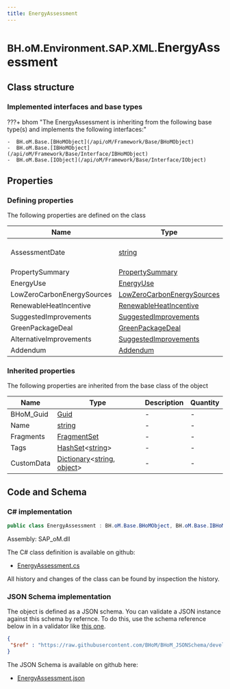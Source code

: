 ```yaml
---
title: EnergyAssessment
---
```


# <small>BH.oM.Environment.SAP.XML.</small>**EnergyAssessment**



## Class structure

### Implemented interfaces and base types

???+ bhom "The EnergyAssessment is inheriting from the following base type(s) and implements the following interfaces:"

    -  BH.oM.Base.[BHoMObject](/api/oM/Framework/Base/BHoMObject)
    -  BH.oM.Base.[IBHoMObject](/api/oM/Framework/Base/Interface/IBHoMObject)
    -  BH.oM.Base.[IObject](/api/oM/Framework/Base/Interface/IObject)


## Properties



### Defining properties

The following properties are defined on the class

| Name             | Type             | Description      | Quantity         |
|------------------|------------------|------------------|------------------|
| AssessmentDate | [string](https://learn.microsoft.com/en-us/dotnet/api/System.String?view=netstandard-2.0) | In the form yyyy-mm-dd | - |
| PropertySummary | [PropertySummary](/api/oM/Adapter/Environment/XML/PropertySummary) | - | - |
| EnergyUse | [EnergyUse](/api/oM/Adapter/Environment/XML/EnergyUse) | - | - |
| LowZeroCarbonEnergySources | [LowZeroCarbonEnergySources](/api/oM/Adapter/Environment/XML/LowZeroCarbonEnergySources) | - | - |
| RenewableHeatIncentive | [RenewableHeatIncentive](/api/oM/Adapter/Environment/XML/RenewableHeatIncentive) | - | - |
| SuggestedImprovements | [SuggestedImprovements](/api/oM/Adapter/Environment/XML/SuggestedImprovements) | - | - |
| GreenPackageDeal | [GreenPackageDeal](/api/oM/Adapter/Environment/XML/GreenPackageDeal) | - | - |
| AlternativeImprovements | [SuggestedImprovements](/api/oM/Adapter/Environment/XML/SuggestedImprovements) | - | - |
| Addendum | [Addendum](/api/oM/Adapter/Environment/XML/Addendum) | - | - |


### Inherited properties
The following properties are inherited from the base class of the object

| Name             | Type             | Description      | Quantity         |
|------------------|------------------|------------------|------------------|
| BHoM_Guid | [Guid](https://learn.microsoft.com/en-us/dotnet/api/System.Guid?view=netstandard-2.0) | - | - |
| Name | [string](https://learn.microsoft.com/en-us/dotnet/api/System.String?view=netstandard-2.0) | - | - |
| Fragments | [FragmentSet](/api/oM/Framework/Base/FragmentSet) | - | - |
| Tags | [HashSet](https://learn.microsoft.com/en-us/dotnet/api/System.Collections.Generic.HashSet-1?view=netstandard-2.0)&lt;[string](https://learn.microsoft.com/en-us/dotnet/api/System.String?view=netstandard-2.0)&gt; | - | - |
| CustomData | [Dictionary](https://learn.microsoft.com/en-us/dotnet/api/System.Collections.Generic.Dictionary-2?view=netstandard-2.0)&lt;[string](https://learn.microsoft.com/en-us/dotnet/api/System.String?view=netstandard-2.0), [object](https://learn.microsoft.com/en-us/dotnet/api/System.Object?view=netstandard-2.0)&gt; | - | - |


## Code and Schema

### C# implementation

``` C# title="C#"
public class EnergyAssessment : BH.oM.Base.BHoMObject, BH.oM.Base.IBHoMObject, BH.oM.Base.IObject
```

Assembly: SAP_oM.dll

The C# class definition is available on github:

- [EnergyAssessment.cs](https://github.com/BHoM/SAP_Toolkit/blob/develop/SAP_oM/XML\EnergyAssessment.cs)

All history and changes of the class can be found by inspection the history.
### JSON Schema implementation

The object is defined as a JSON schema. You can validate a JSON instance against this schema by refernce. To do this, use the schema reference below in in a validator like [this one](https://www.jsonschemavalidator.net/).

``` json title="JSON Schema"
{
 "$ref" : "https://raw.githubusercontent.com/BHoM/BHoM_JSONSchema/develop/SAP_oM/SAP/XML/EnergyAssessment.json"
}
```

The JSON Schema is available on github here:

- [EnergyAssessment.json](https://github.com/BHoM/BHoM_JSONSchema/blob/develop/SAP_oM/SAP/XML/EnergyAssessment.json)
